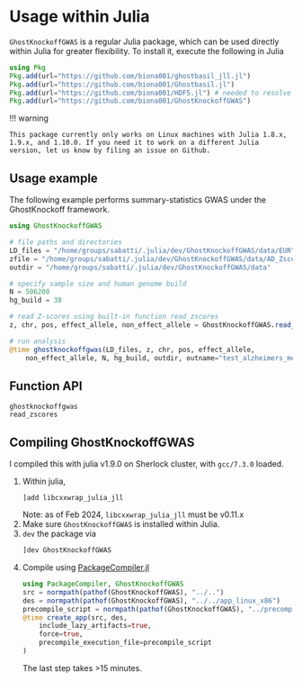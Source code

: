 
# Usage within Julia

`GhostKnockoffGWAS` is a regular Julia package, which can be used directly within Julia for greater flexibility. To install it, execute the following in Julia
```julia
using Pkg
Pkg.add(url="https://github.com/biona001/ghostbasil_jll.jl")
Pkg.add(url="https://github.com/biona001/Ghostbasil.jl")
Pkg.add(url="https://github.com/biona001/HDF5.jl") # needed to resolve https://github.com/biona001/GhostKnockoffGWAS/issues/7
Pkg.add(url="https://github.com/biona001/GhostKnockoffGWAS")
```

!!! warning

    This package currently only works on Linux machines with Julia 1.8.x, 1.9.x, and 1.10.0. If you need it to work on a different Julia version, let us know by filing an issue on Github. 

## Usage example

The following example performs summary-statistics GWAS under the GhostKnockoff framework.


```julia
using GhostKnockoffGWAS

# file paths and directories
LD_files = "/home/groups/sabatti/.julia/dev/GhostKnockoffGWAS/data/EUR"
zfile = "/home/groups/sabatti/.julia/dev/GhostKnockoffGWAS/data/AD_Zscores_Meta_modified.txt"
outdir = "/home/groups/sabatti/.julia/dev/GhostKnockoffGWAS/data"

# specify sample size and human genome build
N = 506200
hg_build = 38

# read Z-scores using built-in function read_zscores
z, chr, pos, effect_allele, non_effect_allele = GhostKnockoffGWAS.read_zscores(zfile)

# run analysis
@time ghostknockoffgwas(LD_files, z, chr, pos, effect_allele, 
    non_effect_allele, N, hg_build, outdir, outname="test_alzheimers_meta")
```

## Function API

```@docs
ghostknockoffgwas
read_zscores
```

## Compiling GhostKnockoffGWAS

I compiled this with julia v1.9.0 on Sherlock cluster, with `gcc/7.3.0` loaded. 

1. Within julia,
    ```
    ]add libcxxwrap_julia_jll
    ```
    Note: as of Feb 2024, `libcxxwrap_julia_jll` must be v0.11.x
2. Make sure `GhostKnockoffGWAS` is installed within Julia. 
3. `dev` the package via
    ```julia
    ]dev GhostKnockoffGWAS
    ```
4. Compile using [PackageCompiler.jl](https://github.com/JuliaLang/PackageCompiler.jl)
    ```julia
    using PackageCompiler, GhostKnockoffGWAS
    src = normpath(pathof(GhostKnockoffGWAS), "../..")
    des = normpath(pathof(GhostKnockoffGWAS), "../../app_linux_x86")
    precompile_script = normpath(pathof(GhostKnockoffGWAS), "../precompile.jl")
    @time create_app(src, des, 
        include_lazy_artifacts=true, 
        force=true, 
        precompile_execution_file=precompile_script
    )
    ```
    The last step takes >15 minutes. 

